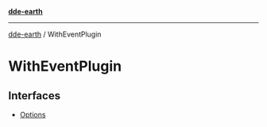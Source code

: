 [**dde-earth**](../../../README.md)

***

[dde-earth](../../../globals.md) / WithEventPlugin

# WithEventPlugin

## Interfaces

- [Options](interfaces/Options.md)
